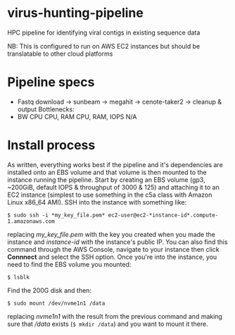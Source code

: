 # virus-hunting-pipeline

HPC pipeline for identifying viral contigs in existing sequence data

NB: This is configured to run on AWS EC2 instances but should be translatable to other cloud platforms

# Pipeline specs

 - Fastq download -> sunbeam -> megahit -> cenote-taker2 -> cleanup & output
Bottlenecks:
 - BW                CPU        CPU, RAM   CPU, RAM, IOPS   N/A

# Install process

As written, everything works best if the pipeline and it's dependencies are installed onto an EBS volume and that volume is then mounted to the instance running the pipeline. Start by creating an EBS volume (gp3, ~200GiB, default IOPS & throughput of 3000 & 125) and attaching it to an EC2 instance (simplest to use something in the c5a class with Amazon Linux x86\_64 AMI). SSH into the instance with something like:

```$ sudo ssh -i *my_key_file.pem* ec2-user@ec2-*instance-id*.compute-1.amazonaws.com```

replacing *my_key_file.pem* with the key you created when you made the instance and *instance-id* with the instance's public IP. You can also find this command through the AWS Console, navigate to your instance then click **Connnect** and select the SSH option. Once you're into the instance, you need to find the EBS volume you mounted:

```$ lsblk```

Find the 200G disk and then:

```$ sudo mount /dev/nvme1n1 /data```

replacing *nvme1n1* with the result from the previous command and making sure that */data* exists (`$ mkdir /data`) and you want to mount it there.
